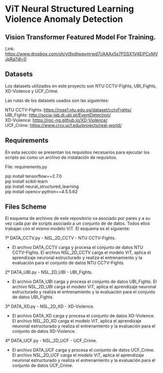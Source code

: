 # ViT Neural Structured Learning Violence Anomaly Detection

## Vision Transformer Featured Model For Training.

  Link: https://www.dropbox.com/sh/yt9xdtwqymrwd7i/AAAx5s7FDSX1V4EiPCxMVJpRa?dl=0


## Datasets

Los datasets utilizados en este proyecto son NTU CCTV-Fights, UBI_Fights, XD-Violence y UCF_Crime. <br/>

Las rutas de los datasets usados son las siguientes:

  NTU CCTV-Fights: https://rose1.ntu.edu.sg/dataset/cctvFights/ <br/>
  UBI_Fights: http://socia-lab.di.ubi.pt/EventDetection/ <br/>
  XD-Violence: https://roc-ng.github.io/XD-Violence/ <br/>
  UCF_Crime: https://www.crcv.ucf.edu/projects/real-world/ <br/>

## Requirements 

En esta sección se presentan los requisitos necesarios para ejecutar los scripts asi como un archivo de instalación de requisitos.
  
  File: requirements.py <br/>
  
  pip install tensorflow==2.7.0 <br/>
  pip install scikit-learn <br/>
  pip install neural_structured_learning <br/>
  pip install opencv-python==4.5.5.62 <br/>

## Files Scheme

El esquema de archivos de este repositorio va asociado por pares y a su vez cada par de scripts asociado a un conjunto de de datos. Todos ellos trabajan con el mismo modelo ViT. El esquema es el siguiente:

1º DATA_CCTV.py - NSL_2D_CCTV - NTU CCTV-Fights.
  
- El archivo DATA_CCTV carga y procesa el conjunto de datos NTU CCTV-Fights. El archivo NSL_2D_CCTV carga el modelo ViT, aplica el aprendizaje neuronal estructurado y realiza     el entrenamiento y la evaluación para el conjunto de datos NTU CCTV-Fights.
    
2º DATA_UBI.py - NSL_2D_UBI - UBI_Fights.

- El archivo DATA_UBI carga y procesa el conjunto de datos UBI_Fights. El archivo NSL_2D_UBI carga el modelo ViT, aplica el aprendizaje neuronal estructurado y realiza             el entrenamiento y la evaluación para el conjunto de datos UBI_Fights.

3º DATA_XD.py - NSL_2D_XD - XD-Violence.
  
- El archivo DATA_XD carga y procesa el conjunto de datos XD-Violence. El archivo NSL_2D_XD carga el modelo ViT, aplica el aprendizaje neuronal estructurado y realiza el    entrenamiento y la evaluación para el conjunto de datos XD-Violence.
    
4º DATA_UCF.py - NSL_2D_UCF - UCF_Crime.
  
- El archivo DATA_UCF carga y procesa el conjunto de datos UCF_Crime. El archivo NSL_2D_UCF carga el modelo ViT, aplica el aprendizaje neuronal estructurado y realiza el entrenamiento y la evaluación para el conjunto de datos UCF_Crime.


